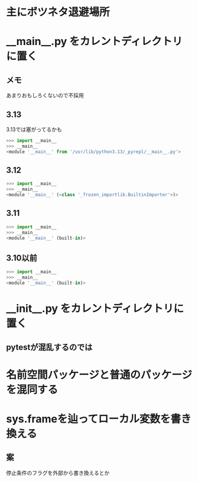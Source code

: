 # 主にボツネタ退避場所

# \_\_main\_\_.py をカレントディレクトリに置く

## メモ

あまりおもしろくないので不採用

## 3.13
3.13では塞がってるかも

```python
>>> import __main__
>>> __main__
<module '__main__' from '/usr/lib/python3.13/_pyrepl/__main__.py'>
```

## 3.12

```python
>>> import __main__
>>> __main__
<module '__main__' (<class '_frozen_importlib.BuiltinImporter'>)>
```

## 3.11

```python
>>> import __main__
>>> __main__
<module '__main__' (built-in)>
```

## 3.10以前

```python
>>> import __main__
>>> __main__
<module '__main__' (built-in)>
```

# \_\_init\_\_.py をカレントディレクトリに置く

## pytestが混乱するのでは

# 名前空間パッケージと普通のパッケージを混同する

# sys.frameを辿ってローカル変数を書き換える

## 案

停止条件のフラグを外部から書き換えるとか

